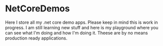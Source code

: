 # NetCoreDemos
Here I store all my .net core demo apps. Please keep in mind this is work in progress. I am still learning new stuff and here is my playground where you can see what I'm doing and how I'm doing it. Theese are by no means production ready applications.

